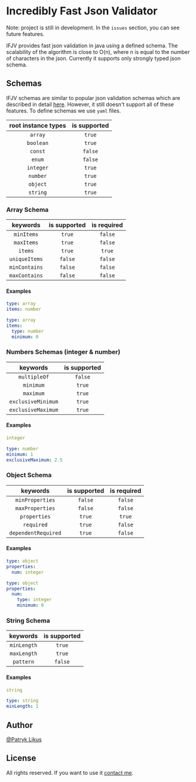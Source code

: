 # Incredibly Fast Json Validator

Note: project is still in development. In the `issues` section, you can see future features.

IFJV provides fast json validation in java using a defined schema. The scalability of the algorithm is close to O(n),
where n is equal to the number of characters in the json. Currently it supports only strongly typed json schema.

## Schemas

IFJV schemas are similar to popular json validation schemas which are described in
detail [here](https://json-schema.org/draft/2020-12/json-schema-validation). However, it still doesn't support all of
these features. To define schemas we use `yaml` files.

| root instance types | is supported |
|:-------------------:|:------------:|
|       `array`       |    `true`    |
|      `boolean`      |    `true`    |
|       `const`       |   `false`    |
|       `enum`        |   `false`    |
|      `integer`      |    `true`    |
|      `number`       |    `true`    |
|      `object`       |    `true`    |
|      `string`       |    `true`    |

### Array Schema

|   keywords    | is supported | is required |
|:-------------:|:------------:|:-----------:|
|  `minItems`   |    `true`    |   `false`   |
|  `maxItems`   |    `true`    |   `false`   |
|    `items`    |    `true`    |   `true`    |
| `uniqueItems` |   `false`    |   `false`   |
| `minContains` |   `false`    |   `false`   |
| `maxContains` |   `false`    |   `false`   |

#### Examples

```yaml
type: array
items: number
```

```yaml
type: array
items:
  type: number
  minimum: 0
```

### Numbers Schemas (integer & number)

|      keywords      | is supported |
|:------------------:|:------------:|
|    `multipleOf`    |   `false`    |
|     `minimum`      |    `true`    |
|     `maximum`      |    `true`    |
| `exclusiveMinimum` |    `true`    |
| `exclusiveMaximum` |    `true`    |

#### Examples

```yaml
integer
```

```yaml
type: number
minimum: 1
exclusiveMaximum: 2.5
```

### Object Schema

|      keywords       | is supported | is required |
|:-------------------:|:------------:|:-----------:|
|   `minProperties`   |   `false`    |   `false`   |
|   `maxProperties`   |   `false`    |   `false`   |
|    `properties`     |    `true`    |   `true`    |
|     `required`      |    `true`    |   `false`   |
| `dependentRequired` |    `true`    |   `false`   |

#### Examples

```yaml
type: object
properties:
  num: integer
```

```yaml
type: object
properties:
  num:
    type: integer
    minimum: 0
```

### String Schema

|  keywords   | is supported |
|:-----------:|:------------:|
| `minLength` |    `true`    |
| `maxLength` |    `true`    |
|  `pattern`  |   `false`    |

#### Examples

```yaml
string
```

```yaml
type: string
minLength: 1
```

## Author

[@Patryk Likus](https://www.linkedin.com/in/patryklikus)

## License

All rights reserved. If you want to use it [contact me](https://www.linkedin.com/in/patryklikus).
